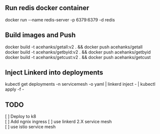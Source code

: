 ## Run redis docker container
docker run --name redis-server -p 6379:6379 -d redis

## Build images and Push
docker build -t acehanks/getall:v2 . && docker push acehanks/getall  
docker build -t acehanks/getbyid:v2 . && docker push acehanks/getbyid  
docker build -t acehanks/getcust:v2 . && docker push acehanks/getcust  

## Inject Linkerd into deployments
kubectl get deployments -n servicemesh -o yaml | linkerd inject - | kubectl apply -f -

## TODO  

[ ] Deploy to k8  
[ ] Add ngnix ingress
[ ] use linkerd 2.X service mesh  
[ ] use istio service mesh  